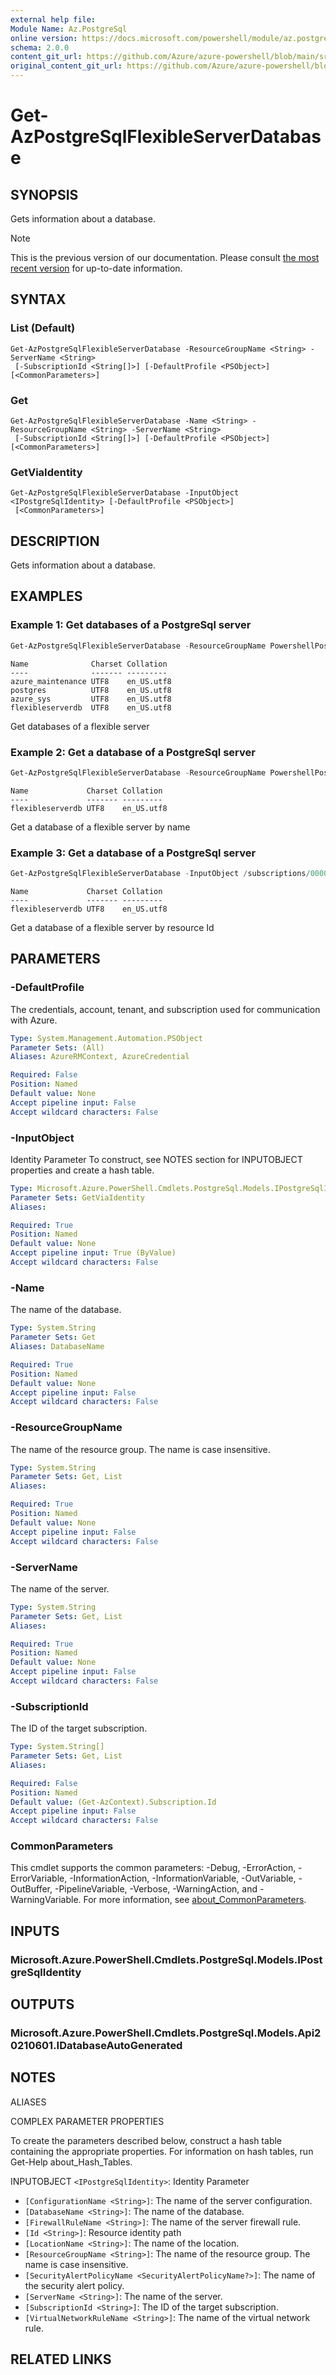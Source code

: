 ```yaml
---
external help file: 
Module Name: Az.PostgreSql
online version: https://docs.microsoft.com/powershell/module/az.postgresql/get-azpostgresqlflexibleserverdatabase
schema: 2.0.0
content_git_url: https://github.com/Azure/azure-powershell/blob/main/src/PostgreSql/help/Get-AzPostgreSqlFlexibleServerDatabase.md
original_content_git_url: https://github.com/Azure/azure-powershell/blob/main/src/PostgreSql/help/Get-AzPostgreSqlFlexibleServerDatabase.md
---
```


# Get-AzPostgreSqlFlexibleServerDatabase

## SYNOPSIS
Gets information about a database.

> [!NOTE]
>This is the previous version of our documentation. Please consult [the most recent version](/powershell/module/az.postgresql/get-azpostgresqlflexibleserverdatabase) for up-to-date information.

## SYNTAX

### List (Default)
```
Get-AzPostgreSqlFlexibleServerDatabase -ResourceGroupName <String> -ServerName <String>
 [-SubscriptionId <String[]>] [-DefaultProfile <PSObject>] [<CommonParameters>]
```

### Get
```
Get-AzPostgreSqlFlexibleServerDatabase -Name <String> -ResourceGroupName <String> -ServerName <String>
 [-SubscriptionId <String[]>] [-DefaultProfile <PSObject>] [<CommonParameters>]
```

### GetViaIdentity
```
Get-AzPostgreSqlFlexibleServerDatabase -InputObject <IPostgreSqlIdentity> [-DefaultProfile <PSObject>]
 [<CommonParameters>]
```

## DESCRIPTION
Gets information about a database.

## EXAMPLES

### Example 1: Get databases of a PostgreSql server
```powershell
Get-AzPostgreSqlFlexibleServerDatabase -ResourceGroupName PowershellPostgreSqlTest -ServerName postgresql-test
```

```output
Name              Charset Collation
----              ------- ---------
azure_maintenance UTF8    en_US.utf8
postgres          UTF8    en_US.utf8
azure_sys         UTF8    en_US.utf8
flexibleserverdb  UTF8    en_US.utf8
```

Get databases of a flexible server

### Example 2: Get a database of a PostgreSql server
```powershell
Get-AzPostgreSqlFlexibleServerDatabase -ResourceGroupName PowershellPostgreSqlTest -ServerName postgresql-test -Name flexibleserverdb
```

```output
Name             Charset Collation
----             ------- ---------
flexibleserverdb UTF8    en_US.utf8
```

Get a database of a flexible server by name

### Example 3: Get a database of a PostgreSql server
```powershell
Get-AzPostgreSqlFlexibleServerDatabase -InputObject /subscriptions/0000000000-0000-0000-0000-000000000000/resourceGroups/PowershellPostgreSqlTest/providers/Microsoft.DBforPostgreSQL/flexibleServers/postgresql-test/databases/flexibleserverdb
```

```output
Name             Charset Collation
----             ------- ---------
flexibleserverdb UTF8    en_US.utf8
```

Get a database of a flexible server by resource Id

## PARAMETERS

### -DefaultProfile
The credentials, account, tenant, and subscription used for communication with Azure.

```yaml
Type: System.Management.Automation.PSObject
Parameter Sets: (All)
Aliases: AzureRMContext, AzureCredential

Required: False
Position: Named
Default value: None
Accept pipeline input: False
Accept wildcard characters: False
```

### -InputObject
Identity Parameter
To construct, see NOTES section for INPUTOBJECT properties and create a hash table.

```yaml
Type: Microsoft.Azure.PowerShell.Cmdlets.PostgreSql.Models.IPostgreSqlIdentity
Parameter Sets: GetViaIdentity
Aliases:

Required: True
Position: Named
Default value: None
Accept pipeline input: True (ByValue)
Accept wildcard characters: False
```

### -Name
The name of the database.

```yaml
Type: System.String
Parameter Sets: Get
Aliases: DatabaseName

Required: True
Position: Named
Default value: None
Accept pipeline input: False
Accept wildcard characters: False
```

### -ResourceGroupName
The name of the resource group.
The name is case insensitive.

```yaml
Type: System.String
Parameter Sets: Get, List
Aliases:

Required: True
Position: Named
Default value: None
Accept pipeline input: False
Accept wildcard characters: False
```

### -ServerName
The name of the server.

```yaml
Type: System.String
Parameter Sets: Get, List
Aliases:

Required: True
Position: Named
Default value: None
Accept pipeline input: False
Accept wildcard characters: False
```

### -SubscriptionId
The ID of the target subscription.

```yaml
Type: System.String[]
Parameter Sets: Get, List
Aliases:

Required: False
Position: Named
Default value: (Get-AzContext).Subscription.Id
Accept pipeline input: False
Accept wildcard characters: False
```

### CommonParameters
This cmdlet supports the common parameters: -Debug, -ErrorAction, -ErrorVariable, -InformationAction, -InformationVariable, -OutVariable, -OutBuffer, -PipelineVariable, -Verbose, -WarningAction, and -WarningVariable. For more information, see [about_CommonParameters](http://go.microsoft.com/fwlink/?LinkID=113216).

## INPUTS

### Microsoft.Azure.PowerShell.Cmdlets.PostgreSql.Models.IPostgreSqlIdentity

## OUTPUTS

### Microsoft.Azure.PowerShell.Cmdlets.PostgreSql.Models.Api20210601.IDatabaseAutoGenerated

## NOTES

ALIASES

COMPLEX PARAMETER PROPERTIES

To create the parameters described below, construct a hash table containing the appropriate properties. For information on hash tables, run Get-Help about_Hash_Tables.


INPUTOBJECT `<IPostgreSqlIdentity>`: Identity Parameter
  - `[ConfigurationName <String>]`: The name of the server configuration.
  - `[DatabaseName <String>]`: The name of the database.
  - `[FirewallRuleName <String>]`: The name of the server firewall rule.
  - `[Id <String>]`: Resource identity path
  - `[LocationName <String>]`: The name of the location.
  - `[ResourceGroupName <String>]`: The name of the resource group. The name is case insensitive.
  - `[SecurityAlertPolicyName <SecurityAlertPolicyName?>]`: The name of the security alert policy.
  - `[ServerName <String>]`: The name of the server.
  - `[SubscriptionId <String>]`: The ID of the target subscription.
  - `[VirtualNetworkRuleName <String>]`: The name of the virtual network rule.

## RELATED LINKS


